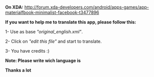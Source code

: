**On XDA:** http://forum.xda-developers.com/android/apps-games/app-materialfbook-minimalist-facebook-t3477896

**If you want to help me to translate this app, please follow this:**

1- Use as base _"original_english.xml"_.

2- Click on _"edit this file"_ and start to translate.

3- You have credits :)


**Note: Please write wich language is**


**Thanks a lot**
